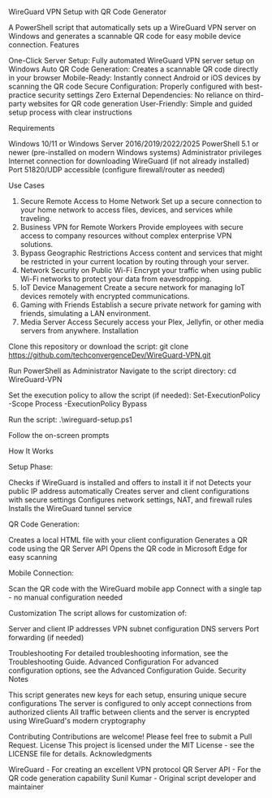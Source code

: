 WireGuard VPN Setup with QR Code Generator

A PowerShell script that automatically sets up a WireGuard VPN server on Windows and generates a scannable QR code for easy mobile device connection.
Features

One-Click Server Setup: Fully automated WireGuard VPN server setup on Windows
Auto QR Code Generation: Creates a scannable QR code directly in your browser
Mobile-Ready: Instantly connect Android or iOS devices by scanning the QR code
Secure Configuration: Properly configured with best-practice security settings
Zero External Dependencies: No reliance on third-party websites for QR code generation
User-Friendly: Simple and guided setup process with clear instructions

Requirements

Windows 10/11 or Windows Server 2016/2019/2022/2025
PowerShell 5.1 or newer (pre-installed on modern Windows systems)
Administrator privileges
Internet connection for downloading WireGuard (if not already installed)
Port 51820/UDP accessible (configure firewall/router as needed)

Use Cases
1. Secure Remote Access to Home Network
Set up a secure connection to your home network to access files, devices, and services while traveling.
2. Business VPN for Remote Workers
Provide employees with secure access to company resources without complex enterprise VPN solutions.
3. Bypass Geographic Restrictions
Access content and services that might be restricted in your current location by routing through your server.
4. Network Security on Public Wi-Fi
Encrypt your traffic when using public Wi-Fi networks to protect your data from eavesdropping.
5. IoT Device Management
Create a secure network for managing IoT devices remotely with encrypted communications.
6. Gaming with Friends
Establish a secure private network for gaming with friends, simulating a LAN environment.
7. Media Server Access
Securely access your Plex, Jellyfin, or other media servers from anywhere.
Installation

Clone this repository or download the script:
git clone https://github.com/techconvergenceDev/WireGuard-VPN.git

Run PowerShell as Administrator
Navigate to the script directory:
cd WireGuard-VPN

Set the execution policy to allow the script (if needed):
Set-ExecutionPolicy -Scope Process -ExecutionPolicy Bypass

Run the script:
.\wireguard-setup.ps1

Follow the on-screen prompts

How It Works

Setup Phase:

Checks if WireGuard is installed and offers to install it if not
Detects your public IP address automatically
Creates server and client configurations with secure settings
Configures network settings, NAT, and firewall rules
Installs the WireGuard tunnel service


QR Code Generation:

Creates a local HTML file with your client configuration
Generates a QR code using the QR Server API
Opens the QR code in Microsoft Edge for easy scanning


Mobile Connection:

Scan the QR code with the WireGuard mobile app
Connect with a single tap - no manual configuration needed



Customization
The script allows for customization of:

Server and client IP addresses
VPN subnet configuration
DNS servers
Port forwarding (if needed)

Troubleshooting
For detailed troubleshooting information, see the Troubleshooting Guide.
Advanced Configuration
For advanced configuration options, see the Advanced Configuration Guide.
Security Notes

This script generates new keys for each setup, ensuring unique secure configurations
The server is configured to only accept connections from authorized clients
All traffic between clients and the server is encrypted using WireGuard's modern cryptography

Contributing
Contributions are welcome! Please feel free to submit a Pull Request.
License
This project is licensed under the MIT License - see the LICENSE file for details.
Acknowledgments

WireGuard - For creating an excellent VPN protocol
QR Server API - For the QR code generation capability
Sunil Kumar - Original script developer and maintainer
